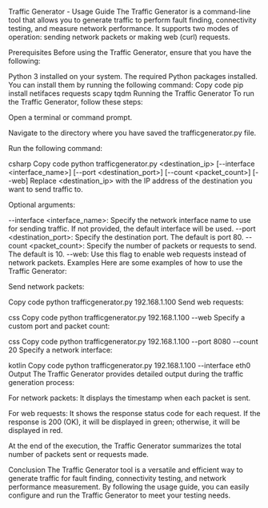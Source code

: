 Traffic Generator - Usage Guide
The Traffic Generator is a command-line tool that allows you to generate traffic to perform fault finding, connectivity testing, and measure network performance. It supports two modes of operation: sending network packets or making web (curl) requests.

Prerequisites
Before using the Traffic Generator, ensure that you have the following:

Python 3 installed on your system.
The required Python packages installed. You can install them by running the following command:
Copy code
pip install netifaces requests scapy tqdm
Running the Traffic Generator
To run the Traffic Generator, follow these steps:

Open a terminal or command prompt.

Navigate to the directory where you have saved the trafficgenerator.py file.

Run the following command:

csharp
Copy code
python trafficgenerator.py <destination_ip> [--interface <interface_name>] [--port <destination_port>] [--count <packet_count>] [--web]
Replace <destination_ip> with the IP address of the destination you want to send traffic to.

Optional arguments:

--interface <interface_name>: Specify the network interface name to use for sending traffic. If not provided, the default interface will be used.
--port <destination_port>: Specify the destination port. The default is port 80.
--count <packet_count>: Specify the number of packets or requests to send. The default is 10.
--web: Use this flag to enable web requests instead of network packets.
Examples
Here are some examples of how to use the Traffic Generator:

Send network packets:

Copy code
python trafficgenerator.py 192.168.1.100
Send web requests:

css
Copy code
python trafficgenerator.py 192.168.1.100 --web
Specify a custom port and packet count:

css
Copy code
python trafficgenerator.py 192.168.1.100 --port 8080 --count 20
Specify a network interface:

kotlin
Copy code
python trafficgenerator.py 192.168.1.100 --interface eth0
Output
The Traffic Generator provides detailed output during the traffic generation process:

For network packets: It displays the timestamp when each packet is sent.

For web requests: It shows the response status code for each request. If the response is 200 (OK), it will be displayed in green; otherwise, it will be displayed in red.

At the end of the execution, the Traffic Generator summarizes the total number of packets sent or requests made.

Conclusion
The Traffic Generator tool is a versatile and efficient way to generate traffic for fault finding, connectivity testing, and network performance measurement. By following the usage guide, you can easily configure and run the Traffic Generator to meet your testing needs.
